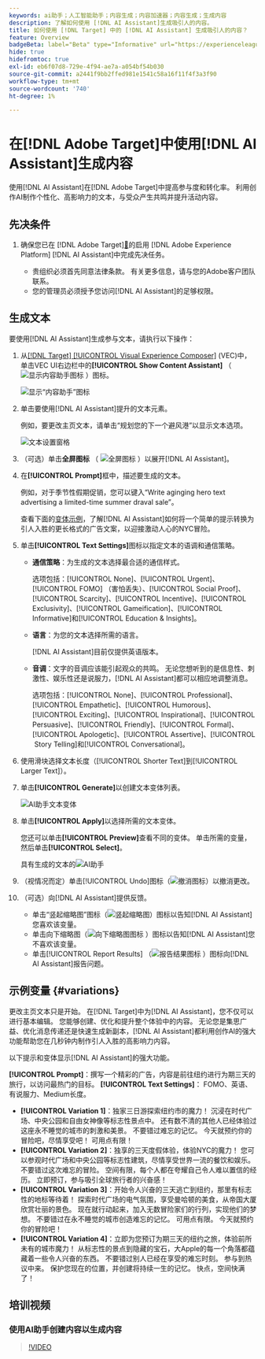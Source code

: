 ```yaml
---
keywords: ai助手；人工智能助手；内容生成；内容加速器；内容生成；生成内容
description: 了解如何使用 [!DNL AI Assistant]生成吸引人的内容。
title: 如何使用 [!DNL Target] 中的 [!DNL AI Assistant] 生成吸引人的内容？
feature: Overview
badgeBeta: label="Beta" type="Informative" url="https://experienceleague.adobe.com/docs/target/using/introduction/intro.html?lang=zh-Hans#beta newtab=true" tooltip=" [!DNL Adobe Target] 中有哪些 Beta 功能。"
hide: true
hidefromtoc: true
exl-id: eb6f07d8-729e-4f94-ae7a-a054bf54b030
source-git-commit: a2441f9bb2ffed981e1541c58a16f11f4f3a3f90
workflow-type: tm+mt
source-wordcount: '740'
ht-degree: 1%

---
```


# 在[!DNL Adobe Target]中使用[!DNL AI Assistant]生成内容

使用[!DNL AI Assistant]在[!DNL Adobe Target]中提高参与度和转化率。 利用创作AI制作个性化、高影响力的文本，与受众产生共鸣并提升活动内容。

## 先决条件

1. 确保您已在 [!DNL Adobe Target][&#128279;](/help/main/c-intro/enabling-ai-assistant.md)的启用 [!DNL Adobe Experience Platform] [!DNL AI Assistant]中完成先决任务。

   * 贵组织必须首先同意法律条款。 有关更多信息，请与您的Adobe客户团队联系。
   * 您的管理员必须授予您访问[!DNL AI Assistant]的足够权限。

## 生成文本

要使用[!DNL AI Assistant]生成参与文本，请执行以下操作：

1. 从[[!DNL Target] [!UICONTROL Visual Experience Composer]](/help/main/c-experiences/c-visual-experience-composer/viztarget-options.md) (VEC)中，单击VEC UI右边栏中的&#x200B;**[!UICONTROL Show Content Assistant]** （![显示内容助手图标](/help/main/assets/icons/MagicWand.svg) ）图标。

   ![显示“内容助手”图标](/help/main/c-intro/assets/ai-assistant-conntet-generation-icon.png)

1. 单击要使用[!DNL AI Assistant]提升的文本元素。

   例如，要更改主页文本，请单击“规划您的下一个避风港”以显示文本选项。

   ![文本设置窗格](/help/main/c-intro/assets/ai-text-settings.png)

1. （可选）单击&#x200B;**全屏图标** （ ![全屏图标](/help/main/assets/icons/FullScreen.svg) ）以展开[!DNL AI Assistant]。

1. 在&#x200B;**[!UICONTROL Prompt]**&#x200B;框中，描述要生成的文本。

   例如，对于季节性假期促销，您可以键入“Write aginging hero text advertising a limited-time summer draval sale”。

   查看下面的[变体示例](#variations)，了解[!DNL AI Assistant]如何将一个简单的提示转换为引人入胜的更长格式的广告文案，以迎接激动人心的NYC冒险。

1. 单击&#x200B;**[!UICONTROL Text Settings]**&#x200B;图标以指定文本的语调和通信策略。

   * **通信策略**：为生成的文本选择最合适的通信样式。

     选项包括：[!UICONTROL None]、[!UICONTROL Urgent]、[!UICONTROL FOMO] （害怕丢失）、[!UICONTROL Social Proof]、[!UICONTROL Scarcity]、[!UICONTROL Incentive]、[!UICONTROL Exclusivity]、[!UICONTROL Gameification]、[!UICONTROL Informative]和[!UICONTROL Education & Insights]。

   * **语言**：为您的文本选择所需的语言。

     [!DNL AI Assistant]目前仅提供英语版本。

   * **音调**：文字的音调应该能引起观众的共鸣。 无论您想听到的是信息性、刺激性、娱乐性还是说服力，[!DNL AI Assistant]都可以相应地调整消息。

     选项包括：[!UICONTROL None]、[!UICONTROL Professional]、[!UICONTROL Empathetic]、[!UICONTROL Humorous]、[!UICONTROL Exciting]、[!UICONTROL Inspirational]、[!UICONTROL Persuasive]、[!UICONTROL Friendly]、[!UICONTROL Formal]、[!UICONTROL Apologetic]、[!UICONTROL Assertive]、[!UICONTROL &#x200B; Story Telling]和[!UICONTROL Conversational]。

1. 使用滑块选择文本长度（[!UICONTROL Shorter Text]到[!UICONTROL Larger Text]）。

1. 单击&#x200B;**[!UICONTROL Generate]**&#x200B;以创建文本变体列表。

   ![AI助手文本变体](/help/main/c-intro/assets/ai-variations-text.png)

1. 单击&#x200B;**[!UICONTROL Apply]**&#x200B;以选择所需的文本变体。

   您还可以单击&#x200B;**[!UICONTROL Preview]**&#x200B;查看不同的变体。 单击所需的变量，然后单击&#x200B;**[!UICONTROL Select]**。

   具有生成的文本的![AI助手](/help/main/c-intro/assets/ai-text-done.png)

1. （视情况而定）单击[!UICONTROL Undo]图标（![撤消图标](/help/main/assets/icons/Undo.svg)）以撤消更改。

1. （可选）向[!DNL AI Assistant]提供反馈。

   * 单击“竖起缩略图”图标（![竖起缩略图](/help/main/assets/icons/ThumbUp.svg)）图标以告知[!DNL AI Assistant]您喜欢该变量。
   * 单击向下缩略图（![向下缩略图图标](/help/main/assets/icons/ThumbDown.svg) ）图标以告知[!DNL AI Assistant]您不喜欢该变量。
   * 单击[!UICONTROL Report Results] （![报告结果图标](/help/main/assets/icons/Flag.svg) ）图标向[!DNL AI Assistant]报告问题。

## 示例变量 {#variations}

更改主页文本只是开始。 在[!DNL Target]中为[!DNL AI Assistant]，您不仅可以进行基本编辑。 您能够创建、优化和提升整个体验中的内容。 无论您是集思广益、优化消息传递还是快速生成新副本，[!DNL AI Assistant]都利用创作AI的强大功能帮助您在几秒钟内制作引人入胜的高影响力内容。

以下提示和变体显示[!DNL AI Assistant]的强大功能。

**[!UICONTROL Prompt]**：撰写一个精彩的广告，内容是前往纽约进行为期三天的旅行，以访问最热门的目标。
**[!UICONTROL Text Settings]**： FOMO、英语、有说服力、Medium长度。
* **[!UICONTROL Variation 1]**：独家三日游探索纽约市的魔力！ 沉浸在时代广场、中央公园和自由女神像等标志性景点中。 还有数不清的其他人已经体验过这座永不睡觉的城市的刺激和美景。 不要错过难忘的记忆。 今天就预约你的冒险吧，尽情享受吧！ 可用点有限！
* **[!UICONTROL Variation 2]**：独享的三天度假体验，体验NYC的魔力！ 您可以参观时代广场和中央公园等标志性建筑，尽情享受世界一流的餐饮和娱乐。 不要错过这次难忘的冒险。 空间有限，每个人都在夸耀自己令人难以置信的经历。 立即预订，参与吸引全球旅行者的兴奋感！
* **[!UICONTROL Variation 3]**：开始令人兴奋的三天逃亡到纽约，那里有标志性的地标等待着！ 探索时代广场的电气氛围，享受曼哈顿的美食，从帝国大厦欣赏壮丽的景色。 现在就行动起来，加入无数冒险家们的行列，实现他们的梦想。 不要错过在永不睡觉的城市创造难忘的记忆。 可用点有限。 今天就预约你的冒险吧！
* **[!UICONTROL Variation 4]**：立即为您预订为期三天的纽约之旅，体验前所未有的城市魔力！ 从标志性的景点到隐藏的宝石，大Apple的每一个角落都蕴藏着一些令人兴奋的东西。 不要错过别人已经在享受的难忘时刻。 参与到热议中来。 保护您现在的位置，并创建将持续一生的记忆。 快点，空间快满了！

## 培训视频

### 使用AI助手创建内容以生成内容

>[!VIDEO](https://video.tv.adobe.com/v/3434645/?learn=on&captions=chi_hans">https://video.tv.adobe.com/v/3434645/?learn=on&captions=chi_hans)
